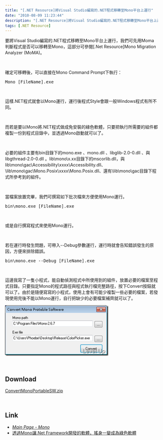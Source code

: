 ```yaml
---
title: "[.NET Resource]將Visual Studio編寫的.NET程式移轉至Mono平台上運行"
date: "2010-08-09 11:23:44"
description: "[.NET Resource]將Visual Studio編寫的.NET程式移轉至Mono平台上運行"
tags: [.NET Resource]
---
```


<p>要將Visual Studio編寫的.NET程式移轉至Mono平台上運行，我們可先用Moma判斷程式是否可以移轉至Mono，這部分可參閱[.Net Resource]Mono Migration Analyzer (MoMA)。</p>  <p> </p>  <p>確定可移轉後，可以直接在Mono Command Prompt下執行：</p>  <div style="padding-bottom: 0px; margin: 0px; padding-left: 0px; padding-right: 0px; display: inline; float: none; padding-top: 0px" id="scid:812469c5-0cb0-4c63-8c15-c81123a09de7:7f368aed-ae76-4e34-9e6b-4d96b18d8aa1" class="wlWriterSmartContent"><pre name="code" class="xml">
Mono [FileName].exe</pre></div>  <p> </p>  <p>這樣.NET程式就會以Mono運行，運行後程式Style會跟一般Windows程式有所不同。</p>  <p> </p>  <p>而若是要以Mono將.NET程式做成免安裝的綠色軟體，只要把執行所需要的組件都複製一份到程式目錄中，並透過Mono啟動就可以了。</p>  <p> </p>  <p>必要的組件主要有bin目錄下的mono.exe 、mono.dll 、libglib-2.0-0.dll 、與libgthread-2.0-0.dll 。lib\mono\x.xx目錄下的mscorlib.dll，與lib\mono\gac\Accessibility\xxxx\Accessibility.dll、\lib\mono\gac\Mono.Posix\xxxx\Mono.Posix.dll、還有\lib\mono\gac目錄下程式所參考到的組件。</p>  <p> </p>  <p>當檔案放置完畢，我們可撰寫如下批次檔來方便使用Mono運行。</p>  <div style="padding-bottom: 0px; margin: 0px; padding-left: 0px; padding-right: 0px; display: inline; float: none; padding-top: 0px" id="scid:812469c5-0cb0-4c63-8c15-c81123a09de7:ae4aef89-6be3-4c2f-b3fc-c8280b35e782" class="wlWriterSmartContent"><pre name="code" class="xml">
bin\mono.exe [FileName].exe</pre></div>  <p> </p>  <p>或是自行撰寫程式來使用Mono運行。</p>  <p> </p>  <p>若在運行時發生問題，可帶入--Debug參數運行，運行時就會告知錯誤發生的原因，方便來排除錯誤。 </p>  <div style="padding-bottom: 0px; margin: 0px; padding-left: 0px; padding-right: 0px; display: inline; float: none; padding-top: 0px" id="scid:812469c5-0cb0-4c63-8c15-c81123a09de7:3ffa045e-7597-42c6-aa9d-5f2fa379bf11" class="wlWriterSmartContent"><pre name="code" class="xml">
bin\mono.exe --Debug [FileName].exe</pre></div>   <p> </p>  <p>這邊我寫了一隻小程式，能自動偵測程式中所使用到的組件，放置必要的檔案至程式目錄。只要指定Mono的程式路徑與程式執行檔完整路徑，按下Convert按鈕就可以了。由於是隨便寫寫的小程式，使用上會有可能少複製一些必要的檔案，若發現使用完後不能以Mono運行，自行把缺少的必要檔案補齊就可以了。</p>  <p><img style="border-bottom: 0px; border-left: 0px; border-top: 0px; border-right: 0px" border="0" alt="image" width="341" height="167" src="\images\posts\17101\image_thumb.png" /></a></p>  <p> </p>  <h2>Download</h2>  <p><a href="http://Files.Dotblogs.com.tw/larrynung/1008/20108923254865.zip">ConvertMonoPortableSW.zip</a> </p><p> </p>  <h2>Link</h2>  <ul>   <li><em><a target="_blank" href="http://www.mono-project.com/">Main Page - Mono</a></em></li>    <li><a target="_blank" href="http://blog.colorbase.tw/programming/525">透過Mono讓.Net Framework開發的軟體，搖身一變成為綠色軟體</li> </ul>
